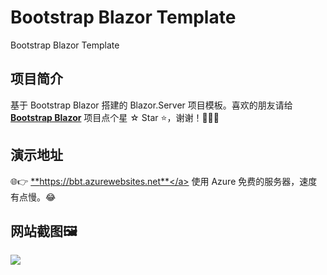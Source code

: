# Bootstrap Blazor Template
Bootstrap Blazor Template

## 项目简介

 基于 Bootstrap Blazor 搭建的 Blazor.Server 项目模板。喜欢的朋友请给 <a href="https://github.com/dotnetcore/BootstrapBlazor" target="_blank">**Bootstrap Blazor**</a> 项目点个星 ☆ Star ⭐️，谢谢！🙏🙏🙏

## 演示地址  
🌐👉️ <a href="https://bbt.azurewebsites.net" target="_blank">**https://bbt.azurewebsites.net**</a> 使用 Azure 免费的服务器，速度有点慢。😂

## 网站截图🖼️
<img src="https://raw.githubusercontent.com/movieliang/BootstrapBlazorTemplate/refs/heads/main/Screenshot.jpg" />